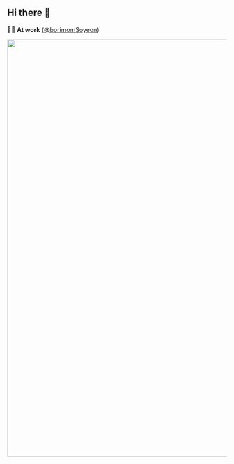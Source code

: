 ## Hi there 👋

<!--
**adorablesynny/adorablesynny** is a ✨ _special_ ✨ repository because its `README.md` (this file) appears on your GitHub profile.

Here are some ideas to get you started:

- 🔭 I’m currently working on ...
- 🌱 I’m currently learning ...
- 👯 I’m looking to collaborate on ...
- 🤔 I’m looking for help with ...
- 💬 Ask me about ...
- 📫 How to reach me: ...
- 😄 Pronouns: ...
- ⚡ Fun fact: ...
-->

👨‍💻 **At work** ([@borimomSoyeon](https://github.com/borimomSoyeon))

<img src="https://ghchart.rshah.org/borimomSoyeon" style="width: 100vw;" />
